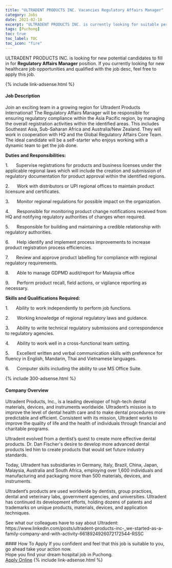 ```yaml
---
title: "ULTRADENT PRODUCTS INC. Vacancies Regulatory Affairs Manager" 
category: Jobs 
date: 2021-02-18 
excerpt: "ULTRADENT PRODUCTS INC. is currently looking for suitable person to fill in the Regulatory Affairs Manager which positioned at Puchong" 
tags: [Puchong] 
toc: true 
toc_label: TOC 
toc_icon: "fire" 
--- 
```


<p>ULTRADENT PRODUCTS INC. is looking for new potential candidates to fill in for <b>Regulatory Affairs Manager</b> position. If you currently looking for new healthcare job opportunities and qualified with the job desc, feel free to apply this job.
</p>{% include link-adsense.html %} 
<div><div><h4>Job Description</h4></div><div><div><span><div><p>Join an exciting team in a growing region for Ultradent Products International! The Regulatory Affairs Manager will be responsible for ensuring regulatory compliance within the Asia Pacific region, by managing the overall registration activities within the identified areas. This includes Southeast Asia, Sub-Saharan Africa and Australia/New Zealand. They will work in cooperation with HQ and the Global Regulatory Affairs Core Team. The ideal candidate will be a self-starter who enjoys working with a dynamic team to get the job done.</p><p><strong>Duties and Responsibilities:</strong></p><p>1.&#160;&#160;&#160;&#160;&#160;&#160;Supervise registrations for products and business licenses under the applicable regional laws which will include the creation and submission of regulatory documentation for product approval within the identified regions.</p><p>2.&#160;&#160;&#160;&#160;&#160;&#160;Work with distributors or UPI regional offices to maintain product licensure and certificates.</p><p>3.&#160;&#160;&#160;&#160;&#160;&#160;Monitor regional regulations for possible impact on the organization.</p><p>4.&#160;&#160;&#160;&#160;&#160;&#160;Responsible for monitoring product change notifications received from HQ and notifying regulatory authorities of changes when required.</p><p>5.&#160;&#160;&#160;&#160;&#160;&#160;Responsible for building and maintaining a credible relationship with regulatory authorities.</p><p>6.&#160;&#160;&#160;&#160;&#160;&#160;Help identify and implement process improvements to increase product registration process efficiencies.</p><p>7.&#160;&#160;&#160;&#160;&#160;&#160;Review and approve product labelling for compliance with regional regulatory requirements.</p><p>8.&#160;&#160;&#160;&#160;&#160;&#160;Able to manage GDPMD audit/report for Malaysia office</p><p>9.&#160;&#160;&#160;&#160;&#160;&#160;Perform product recall, field actions, or vigilance reporting as necessary.</p><p><strong>Skills and Qualifications Required:</strong></p><p>1.&#160;&#160;&#160;&#160;&#160;&#160;Ability to work independently to perform job functions.</p><p>2.&#160;&#160;&#160;&#160;&#160;&#160;Working knowledge of regional regulatory laws and guidance.</p><p>3.&#160;&#160;&#160;&#160;&#160;&#160;Ability to write technical regulatory submissions and correspondence to regulatory agencies.</p><p>4.&#160;&#160;&#160;&#160;&#160;&#160;Ability to work well in a cross-functional team setting.</p><p>5.&#160;&#160;&#160;&#160;&#160;&#160;Excellent written and verbal communication skills with preference for fluency in English, Mandarin, Thai and Vietnamese languages.</p><p>6.&#160;&#160;&#160;&#160;&#160;&#160;Computer skills including the ability to use MS Office Suite.</p></div></span></div></div></div> 
{% include 300-adsense.html %} 
<div><div><h4>Company Overview</h4></div><div><div><span><div><p>Ultradent Products, Inc., is a leading developer of high-tech dental materials, devices, and instruments worldwide. Ultradent&#8217;s mission is to improve the level of dental health care and to make dental procedures more predictable and efficient. Consistent with its mission, Ultradent works to improve the quality of life and the health of individuals through financial and charitable programs.</p><p>Ultradent evolved from a dentist&#8217;s quest to create more effective dental products. Dr. Dan Fischer's desire to develop more advanced dental products led him to create products that would set future industry standards.</p><p>Today, Ultradent has subsidiaries in Germany, Italy, Brazil, China, Japan, Malaysia, Australia and South Africa, employing over 1,600 individuals and manufacturing and packaging more than 500 materials, devices, and instruments.</p><p>Ultradent&#8217;s products are used worldwide by dentists, group practices, dental and veterinary labs, government agencies, and universities. Ultradent has continued its development efforts, holding dozens of patents and trademarks on unique products, materials, devices, and application techniques.</p><p>See what our colleagues have to say about Ultradent: https://www.linkedin.com/posts/ultradent-products-inc-_we-started-as-a-family-company-and-with-activity-6618924926072172544-RSSC</p></div></span></div></div></div> 
#### How To Apply 
If you confident and feel that this job is suitable to you, go ahead take your action now. <br/> 
Hope you find your dream hospital job in Puchong. <br/> 
<a href="https://www.jobstreet.com.my/en/job/regulatory-affairs-manager-4484815?jobId=jobstreet-my-job-4484815" class="btn btn--warning" target="_blank" rel="nofollow noopenner">Apply Online</a> 
{% include link-adsense.html %} 